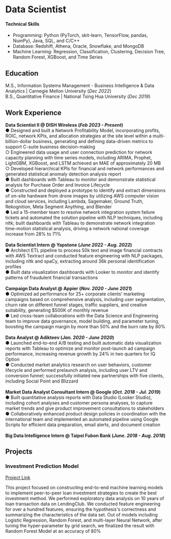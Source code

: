 # Data Scientist

#### Technical Skills
- Programming: Python (PyTorch, skit-learn, TensorFlow, pandas, NumPy), Java, SQL, and C/C++
- Database: Redshift, Athena, Oracle, Snowflake, and MongoDB
- Machine Learning: Regression, Classification, Clustering, Decision Tree, Random Forest, XGBoost, and Time Series

## Education
M.S., Information Systems Management - Business Intelligence & Data Analytics | Carnegie Mellon University (_Dec 2022_) <br>
B.S., Quantitative Finance | National Tsing Hua University (_Dec 2019_)

## Work Experience 
**Data Scientist II @ DISH Wireless (_Feb 2023 - Present_)** <br>
● Designed and built a Network Profitability Model, incorporating profits, ROIC, network KPIs, and allocation strategies at the site level within a multi-billion-dollar business, generating and defining data-driven metrics to support C-suite business decision-making <br>
<emsp> ○ Engineered data usage and user connection prediction for network capacity planning with time series models, including ARIMA, Prophet, LightGBM, XGBoost, and LSTM achieved an MAE of approximately 20 MB<br>
<emsp> ○ Developed hierarchical KPIs for financial and network performances and generated statistical anomaly detection analysis report<br> 
● Built dashboards with Tableau to monitor and demonstrate statistical analysis for Purchase Order and Invoice Lifecycle<br>
● Constructed and deployed a prototype to identify and extract dimensions of on-site hardware from drone images by utilizing AWS computer vision and cloud services, including Lambda, Sagemaker, Ground Truth, Rekognition, Meta Segment Anything, and Blender<br> 
● Led a 15-member team to resolve network integration system failure tickets and automated the solution pipeline with NLP techniques, including nltk; built dashboards with Tableau to demonstrate network integration time-motion statistical analysis, driving a network national coverage increase from 28% to 71%<br>
<br>
**Data Scientist Intern @ Yapstone (_June 2022 - Aug. 2022_)** <br>
● Architect ETL pipeline to process 50k text and image financial contracts with AWS Textract and conducted feature engineering with NLP packages, including nltk and spaCy, extracting around 36k personal identification profiles<br>
● Built data visualization dashboards with Looker to monitor and identify patterns of fraudulent financial transactions<br>
<br>
**Campaign Data Analyst @ Appier (_Nov. 2020 - June 2021_)** <br>
● Optimized ad performance for 25+ corporate clients’ marketing campaigns based on comprehensive analysis, including user segmentation, churn rate on different funnel stages, traffic suppliers, and creative suitability, generating $500K of monthly revenue <br>
● Led cross-team collaborations with the Data Science and Engineering team to improve data governance, model building, and parameter tuning, boosting the campaign margin by more than 50% and the burn rate by 80%<br>
<br>
**Data Analyst @ Adikteev (_Jan. 2020 - June 2020_)** <br>
● Launched end-to-end A/B testing and built automatic data visualization reports with Tableau to optimize and monitor post-launch ad campaign performance, increasing revenue growth by 24% in two quarters for IQ Option <br>
● Conducted market analytics research on user behaviors, customer lifecycle and performed prelaunch analysis, including user LTV and conversion funnel; successfully initiated new partnerships with five clients, including Social Point and Blizzard<br>
<br>
**Market Data Analyst Consultant Intern @ Google (_Oct. 2018 - Jul. 2019_)** <br>
● Built quantitative analysis reports with Data Studio (Looker Studio), including cohort analyses and customer persona analyses, to capture market trends and give product improvement consultations to stakeholders<br>
● Collaboratively enhanced product design policies in coordination with the international team and implemented an automated pipeline using Google Scripts for efficient data preparation, email alerts, and document creation <br>
<br>
**Big Data Intelligence Intern @ Taipei Fubon Bank (_June. 2018 - Aug. 2018_)**

## Projects
### Investment Prediction Model
[Project Link](https://github.com/NTHUMay/Loan-investment-prediction-strategy)

This project focused on constructing end-to-end machine learning models to implement peer-to-peer loan investment strategies to create the best investment method. We performed exploratory data analysis on 10 years of loan transaction data on LendingClub. We conducted feature
engineering for over a hundred features, ensuring the hypothesis's correctness and summarizing the characteristics of the data set. Out of models including Logistic Regression, Random Forest, and multi-layer Neural Network, after tuning the hyper-parameter by grid search, we finalized the result with Random Forest Model at an accuracy of 80%

